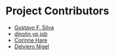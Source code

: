 # Project Contributors
* [Gustavo F. Silva](https://github.com/gustafsilva)
* [dinolin yp job](https://github.com/dinolinjob)
* [Corinne Hare](https://github.com/corinnehuilin)
* [Delviero Nigel](https://github.com/nigeldelviero)